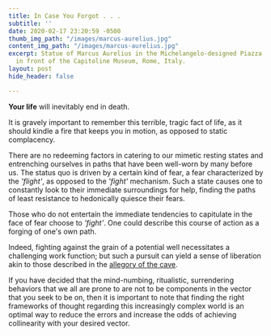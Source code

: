 ```yaml
---
title: In Case You Forgot . . .
subtitle: ''
date: 2020-02-17 23:20:59 -0500
thumb_img_path: "/images/marcus-aurelius.jpg"
content_img_path: "/images/marcus-aurelius.jpg"
excerpt: Statue of Marcus Aurelius in the Michelangelo-designed Piazza del Campidoglio
  in front of the Capitoline Museum, Rome, Italy.
layout: post
hide_header: false

---
```

**Your life** will inevitably end in death. 

It is gravely important to remember this terrible, tragic fact of life, as it should kindle a fire that keeps you in motion, as opposed to static complacency. 

There are no redeeming factors in catering to our mimetic resting states and entrenching ourselves in paths that have been well-worn by many before us. The status quo is driven by a certain kind of fear, a fear characterized by the _'flight'_, as opposed to the _'fight'_ mechanism. Such a state causes one to constantly look to their immediate surroundings for help, finding the paths of least resistance to hedonically quiesce their fears. 

Those who do not entertain the immediate tendencies to capitulate in the face of fear choose to _'fight'_. One could describe this course of action as a forging of one's own path. 

Indeed, fighting against the grain of a potential well necessitates a challenging work function; but such a pursuit can yield a sense of liberation akin to those described in the [allegory of the cave](https://web.stanford.edu/class/ihum40/cave.pdf "Plato - Allegory of the Cave").

If you have decided that the mind-numbing, ritualistic, surrendering behaviors that we all are prone to are not to be components in the vector that you seek to be on, then it is important to note that finding the right frameworks of thought regarding this increasingly complex world is an optimal way to reduce the errors and increase the odds of achieving collinearity with your desired vector. 